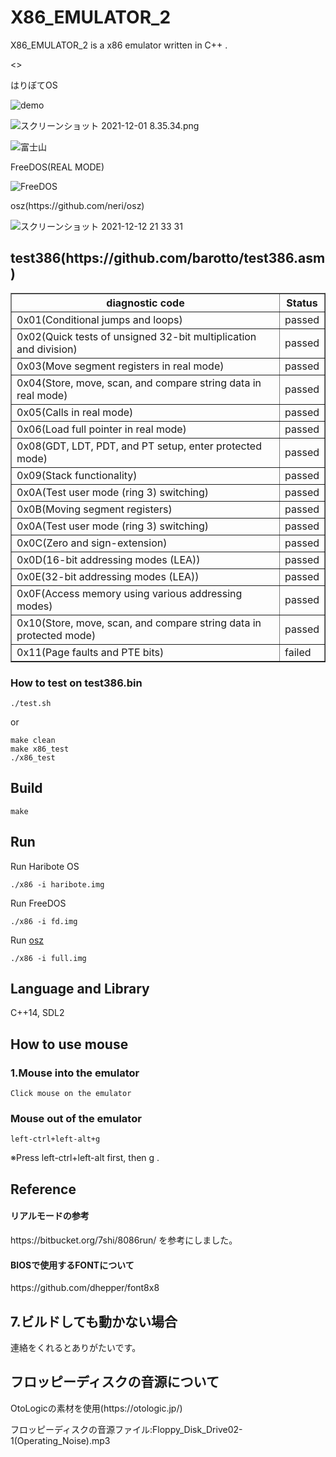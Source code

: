 # X86_EMULATOR_2


<p>X86_EMULATOR_2 is a x86 emulator written in C++ .</p>
<>

<p>はりぼてOS</p>

![demo](https://user-images.githubusercontent.com/61189782/144729289-fe16a09d-d5dd-4b7d-8583-3b19e9381b3d.gif)

![スクリーンショット 2021-12-01 8.35.34.png](https://qiita-image-store.s3.ap-northeast-1.amazonaws.com/0/373549/39b0e3eb-4877-4f96-b63b-30673e38221f.png)

![富士山](https://user-images.githubusercontent.com/61189782/143998297-d17dd067-b59a-4762-8bde-caebc8ca174b.png)

<p>FreeDOS(REAL MODE)</p>

![FreeDOS](https://user-images.githubusercontent.com/61189782/145657637-3331b9cf-021e-4a1e-867c-b1b49b31a852.png)

<p>osz(https://github.com/neri/osz)</p>

![スクリーンショット 2021-12-12 21 33 31](https://user-images.githubusercontent.com/61189782/145712414-eed58221-06ef-42d8-9c6f-28fad542ae25.png)

<h2>test386(https://github.com/barotto/test386.asm)</h2>
 <table border="1">
    <tr>
      <th>diagnostic code</th>
      <th>Status</th>
    </tr>
    <tr>
      <td>0x01(Conditional jumps and loops)</td>
      <td>passed</td>
    </tr>
    <tr>
      <td>0x02(Quick tests of unsigned 32-bit multiplication and division)</td>
      <td>passed</td>
    </tr>
     <tr>
      <td>0x03(Move segment registers in real mode)</td>
      <td>passed</td>
    </tr>
     <tr>
      <td>0x04(Store, move, scan, and compare string data in real mode)</td>
      <td>passed</td>
    </tr>
     <tr>
      <td>0x05(Calls in real mode)</td>
      <td>passed</td>
    </tr>
     <tr>
      <td>0x06(Load full pointer in real mode)</td>
      <td>passed</td>
    </tr>
    <tr>
      <td>0x08(GDT, LDT, PDT, and PT setup, enter protected mode)</td>
      <td>passed</td>
    </tr>
    <tr>
      <td>0x09(Stack functionality)</td>
      <td>passed</td>
    </tr>
     <tr>
      <td>0x0A(Test user mode (ring 3) switching)</td>
      <td>passed</td>
    </tr>
     <tr>
      <td>0x0B(Moving segment registers)</td>
      <td>passed</td>
    </tr>
     <tr>
      <td>0x0A(Test user mode (ring 3) switching)</td>
      <td>passed</td>
    </tr>
     <tr>
      <td>0x0C(Zero and sign-extension)</td>
      <td>passed</td>
    </tr>
     <tr>
      <td>0x0D(16-bit addressing modes (LEA))</td>
      <td>passed</td>
    </tr>
     <tr>
      <td>0x0E(32-bit addressing modes (LEA))</td>
      <td>passed</td>
    </tr>
     <tr>
      <td>0x0F(Access memory using various addressing modes)</td>
      <td>passed</td>
    </tr>
     <tr>
      <td>0x10(Store, move, scan, and compare string data in protected mode)</td>
      <td>passed</td>
    </tr>
     <tr>
      <td>0x11(Page faults and PTE bits)</td>
      <td>failed</td>
    </tr>

  </table>
  
<h3>How to test on test386.bin</h3>

```
./test.sh
```

or

```
make clean
make x86_test
./x86_test
```

<h2>Build</h2>

```
make
```

<h2>Run</h2>


Run Haribote OS
```
./x86 -i haribote.img
```

Run FreeDOS
```
./x86 -i fd.img
```

Run <a href="https://github.com/neri/osz">osz</a>
```
./x86 -i full.img
```

<h2>Language and Library</h2>
C++14, SDL2

<h2>How to use mouse</h2>

<h3>1.Mouse into the emulator</h3>

```
Click mouse on the emulator 
```

<h3>Mouse out of the emulator</h3>

```
left-ctrl+left-alt+g
```

※Press left-ctrl+left-alt first, then g .

<h2>Reference</h2>

<h4>リアルモードの参考</h4>
https://bitbucket.org/7shi/8086run/
を参考にしました。

<h4>BIOSで使用するFONTについて</h4>
https://github.com/dhepper/font8x8

<h2>7.ビルドしても動かない場合</h2>
連絡をくれるとありがたいです。

<h2>フロッピーディスクの音源について</h2>
<p>OtoLogicの素材を使用(https://otologic.jp/)</p>
<p>フロッピーディスクの音源ファイル:Floppy_Disk_Drive02-1(Operating_Noise).mp3</p>
